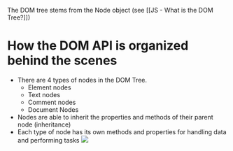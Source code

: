 The DOM tree stems from the Node object (see [[JS - What is the DOM Tree?]])

# How the DOM API is organized behind the scenes
* There are 4 types of nodes in the DOM Tree. 
	* Element nodes
	* Text nodes
	* Comment nodes
	* Document Nodes
* Nodes are able to inherit the properties and methods of their parent node (inheritance)
* Each type of node has its own methods and properties for handling data and performing tasks
**![](https://lh4.googleusercontent.com/yfz5bFpbovdhqV4S3w8NkL5oq2bab_T5M4-SDZuglq6z7u_p8zHiWC-0lEk17FAmZdxIUUlwnC2eDjPo5ojuTUh71jTRkwGbmikXANOfaiOtjeYJ5ToOj14QneIOh0hsKYUd9QwIPUnYXkTR8uzLj3g)**

